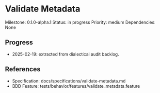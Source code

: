 # Validate Metadata
Milestone: 0.1.0-alpha.1
Status: in progress
Priority: medium
Dependencies: None

## Progress
- 2025-02-19: extracted from dialectical audit backlog.

## References
- Specification: docs/specifications/validate-metadata.md
- BDD Feature: tests/behavior/features/validate_metadata.feature
